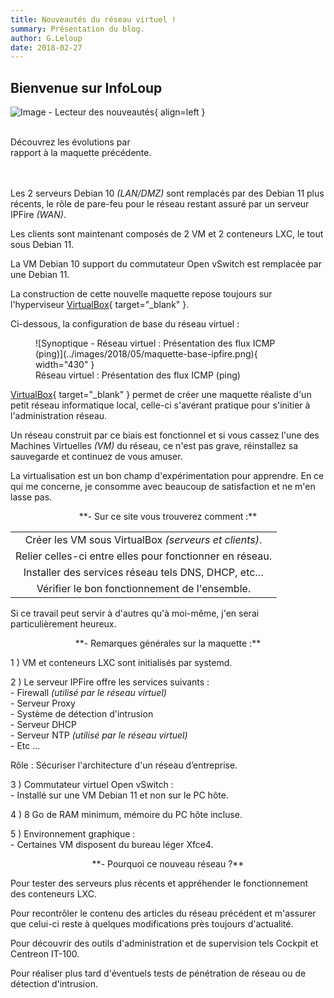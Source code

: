 ```yaml
---
title: Nouveautés du réseau virtuel !
summary: Présentation du blog.
author: G.Leloup
date: 2018-02-27
---
```


## Bienvenue sur InfoLoup

![Image - Lecteur des nouveautés](../images/2021/12/magicien_bis.png){ align=left }

&nbsp;  
Découvrez les évolutions par  
rapport à la maquette précédente.  
&nbsp;  
&nbsp;  

Les 2 serveurs Debian 10 _(LAN/DMZ)_ sont remplacés par des Debian 11 plus récents, le rôle de pare-feu pour le réseau restant assuré par un serveur IPFire _(WAN)_.

Les clients sont maintenant composés de 2 VM et 2 conteneurs LXC, le tout sous Debian 11.

La VM Debian 10 support du commutateur Open vSwitch est remplacée par une Debian 11.

La construction de cette nouvelle maquette repose toujours sur l'hyperviseur [VirtualBox](https://www.virtualbox.org/){ target="_blank" }.

Ci-dessous, la configuration de base du réseau virtuel :

<figure markdown>
  ![Synoptique - Réseau virtuel : Présentation des flux ICMP (ping)](../images/2018/05/maquette-base-ipfire.png){ width="430" }
  <figcaption>Réseau virtuel : Présentation des flux ICMP (ping)</figcaption>
</figure>

[VirtualBox](https://www.virtualbox.org/){ target="_blank" } permet de créer une maquette réaliste d'un petit réseau informatique local, celle-ci s'avérant pratique pour s'initier à l'administration réseau.

Un réseau construit par ce biais est fonctionnel et si vous cassez l'une des Machines Virtuelles _(VM)_ du réseau, ce n'est pas grave, réinstallez sa sauvegarde et continuez de vous amuser.

La virtualisation est un bon champ d'expérimentation pour apprendre. En ce qui me concerne, je consomme avec beaucoup de satisfaction et ne m'en lasse pas.

<center>**- Sur ce site vous trouverez comment :**</center>

| |
| :-------------: |
|Créer les VM sous VirtualBox _(serveurs et clients)_.|
|Relier celles-ci entre elles pour fonctionner en réseau.|
|Installer des services réseau tels DNS, DHCP, etc…|
|Vérifier le bon fonctionnement de l'ensemble.|

Si ce travail peut servir à d'autres qu'à moi-même, j'en serai particulièrement heureux.

<center>**- Remarques générales sur la maquette :**</center>

1 ) VM et conteneurs LXC sont initialisés par systemd.

2 ) Le serveur IPFire offre les services suivants :  
\- Firewall _(utilisé par le réseau virtuel)_  
\- Serveur Proxy  
\- Système de détection d'intrusion  
\- Serveur DHCP  
\- Serveur NTP _(utilisé par le réseau virtuel)_  
\- Etc ...

Rôle : Sécuriser l'architecture d'un réseau d’entreprise.

3 ) Commutateur virtuel Open vSwitch :  
\- Installé sur une VM Debian 11 et non sur le PC hôte.

4 ) 8 Go de RAM minimum, mémoire du PC hôte incluse.

5 ) Environnement graphique :  
\- Certaines VM disposent du bureau léger Xfce4.

<center>**- Pourquoi ce nouveau réseau ?**</center>

Pour tester des serveurs plus récents et appréhender le fonctionnement des conteneurs LXC.

Pour recontrôler le contenu des articles du réseau précédent et m'assurer que celui-ci reste à quelques modifications près toujours d'actualité.

Pour découvrir des outils d'administration et de supervision tels Cockpit et Centreon IT-100.

Pour réaliser plus tard d'éventuels tests de pénétration de réseau ou de détection d'intrusion.
